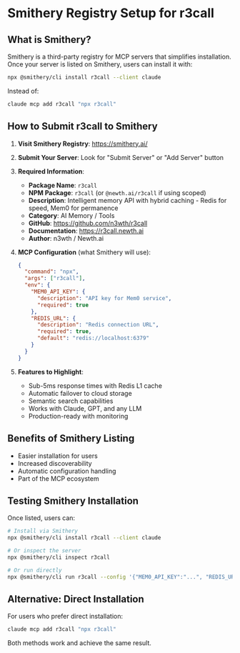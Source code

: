 # Smithery Registry Setup for r3call

## What is Smithery?

Smithery is a third-party registry for MCP servers that simplifies installation. Once your server is listed on Smithery, users can install it with:

```bash
npx @smithery/cli install r3call --client claude
```

Instead of:
```bash
claude mcp add r3call "npx r3call"
```

## How to Submit r3call to Smithery

1. **Visit Smithery Registry**: https://smithery.ai/

2. **Submit Your Server**: Look for "Submit Server" or "Add Server" button

3. **Required Information**:
   - **Package Name**: `r3call`
   - **NPM Package**: `r3call` (or `@newth.ai/r3call` if using scoped)
   - **Description**: Intelligent memory API with hybrid caching - Redis for speed, Mem0 for permanence
   - **Category**: AI Memory / Tools
   - **GitHub**: https://github.com/n3wth/r3call
   - **Documentation**: https://r3call.newth.ai
   - **Author**: n3wth / Newth.ai

4. **MCP Configuration** (what Smithery will use):
   ```json
   {
     "command": "npx",
     "args": ["r3call"],
     "env": {
       "MEM0_API_KEY": {
         "description": "API key for Mem0 service",
         "required": true
       },
       "REDIS_URL": {
         "description": "Redis connection URL",
         "required": true,
         "default": "redis://localhost:6379"
       }
     }
   }
   ```

5. **Features to Highlight**:
   - Sub-5ms response times with Redis L1 cache
   - Automatic failover to cloud storage
   - Semantic search capabilities
   - Works with Claude, GPT, and any LLM
   - Production-ready with monitoring

## Benefits of Smithery Listing

- Easier installation for users
- Increased discoverability
- Automatic configuration handling
- Part of the MCP ecosystem

## Testing Smithery Installation

Once listed, users can:

```bash
# Install via Smithery
npx @smithery/cli install r3call --client claude

# Or inspect the server
npx @smithery/cli inspect r3call

# Or run directly
npx @smithery/cli run r3call --config '{"MEM0_API_KEY":"...", "REDIS_URL":"..."}'
```

## Alternative: Direct Installation

For users who prefer direct installation:

```bash
claude mcp add r3call "npx r3call"
```

Both methods work and achieve the same result.